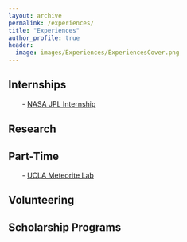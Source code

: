 ```yaml
---
layout: archive
permalink: /experiences/
title: "Experiences"
author_profile: true
header:
  image: images/Experiences/ExperiencesCover.png
---
```


## Internships
&nbsp;&nbsp;&nbsp;&nbsp;&nbsp;&nbsp; - [NASA JPL Internship](JPLInternship)
## Research

## Part-Time
&nbsp;&nbsp;&nbsp;&nbsp;&nbsp;&nbsp; - [UCLA Meteorite Lab](UCLA-Meteorite-Lab)

## Volunteering

## Scholarship Programs
